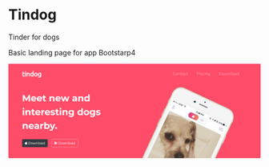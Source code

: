 # Tindog
Tinder for dogs


Basic landing page for app
Bootstarp4

![alt text](https://github.com/axlguerra/Tindog/blob/master/TinDog-Start-master/images/landingpage.png)
